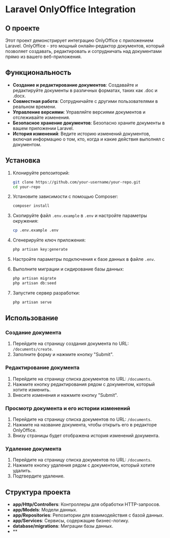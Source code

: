 # Laravel OnlyOffice Integration

## О проекте

Этот проект демонстрирует интеграцию OnlyOffice с приложением Laravel. OnlyOffice - это мощный онлайн-редактор документов, который позволяет создавать, редактировать и сотрудничать над документами прямо из вашего веб-приложения.

## Функциональность

- **Создание и редактирование документов**: Создавайте и редактируйте документы в различных форматах, таких как .doc и .docx.
- **Совместная работа**: Сотрудничайте с другими пользователями в реальном времени.
- **Управление версиями**: Управляйте версиями документов и отслеживайте изменения.
- **Безопасное хранение документов**: Безопасно храните документы в вашем приложении Laravel.
- **История изменений**: Ведите историю изменений документов, включая информацию о том, кто, когда и какие действия выполнял с документом.

## Установка

1. Клонируйте репозиторий:

    ```bash
    git clone https://github.com/your-username/your-repo.git
    cd your-repo
    ```

2. Установите зависимости с помощью Composer:

    ```bash
    composer install
    ```

3. Скопируйте файл `.env.example` в `.env` и настройте параметры окружения:

    ```bash
    cp .env.example .env
    ```

4. Сгенерируйте ключ приложения:

    ```bash
    php artisan key:generate
    ```

5. Настройте параметры подключения к базе данных в файле `.env`.

6. Выполните миграции и сидирование базы данных:

    ```bash
    php artisan migrate
    php artisan db:seed
    ```

7. Запустите сервер разработки:

    ```bash
    php artisan serve
    ```

## Использование

### Создание документа

1. Перейдите на страницу создания документа по URL: `/documents/create`.
2. Заполните форму и нажмите кнопку "Submit".

### Редактирование документа

1. Перейдите на страницу списка документов по URL: `/documents`.
2. Нажмите кнопку редактирования рядом с документом, который хотите изменить.
3. Внесите изменения и нажмите кнопку "Submit".

### Просмотр документа и его истории изменений

1. Перейдите на страницу списка документов по URL: `/documents`.
2. Нажмите на название документа, чтобы открыть его в редакторе OnlyOffice.
3. Внизу страницы будет отображена история изменений документа.

### Удаление документа

1. Перейдите на страницу списка документов по URL: `/documents`.
2. Нажмите кнопку удаления рядом с документом, который хотите удалить.
3. Подтвердите удаление.

## Структура проекта

- **app/Http/Controllers**: Контроллеры для обработки HTTP-запросов.
- **app/Models**: Модели данных.
- **app/Repositories**: Репозитории для взаимодействия с базой данных.
- **app/Services**: Сервисы, содержащие бизнес-логику.
- **database/migrations**: Миграции базы данных.
- **
